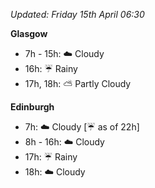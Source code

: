 *Updated: Friday 15th April 06:30*

**Glasgow**

* 7h - 15h: :cloud: Cloudy
* 16h: :umbrella: Rainy
* 17h, 18h: :partly_sunny: Partly Cloudy

**Edinburgh**

* 7h: :cloud: Cloudy [:umbrella: as of 22h]
* 8h - 16h: :cloud: Cloudy
* 17h: :umbrella: Rainy
* 18h: :cloud: Cloudy
